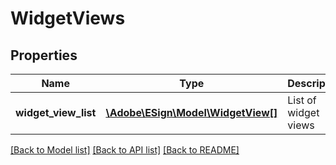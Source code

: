 # WidgetViews

## Properties
Name | Type | Description | Notes
------------ | ------------- | ------------- | -------------
**widget_view_list** | [**\Adobe\ESign\\Model\WidgetView[]**](WidgetView.md) | List of widget views | [optional] 

[[Back to Model list]](../README.md#documentation-for-models) [[Back to API list]](../README.md#documentation-for-api-endpoints) [[Back to README]](../README.md)


